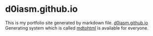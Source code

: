 # d0iasm.github.io
This is my portfolio site generated by markdown file. [d0iasm.github.io](https://d0iasm.github.io/)
Generating system which is called [mdtohtml](https://github.com/d0iasm/mdtohtml) is available for everyone.
